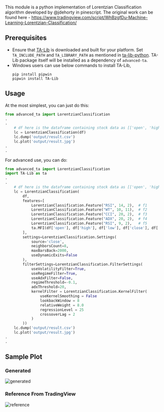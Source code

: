 This module is a python implementation of Lorentzian Classification algorithm developed by @jdehorty in pinescript. The original work can be found here - https://www.tradingview.com/script/WhBzgfDu-Machine-Learning-Lorentzian-Classification/

## Prerequisites
- Ensure that [TA-Lib](https://ta-lib.org/hdr_dw.html) is downloaded and built for your platform. Set `TA_INCLUDE_PATH` and `TA_LIBRARY_PATH` as mentioned in [ta-lib-python](https://github.com/TA-Lib/ta-lib-python#installation). TA-Lib package itself will be installed as a dependency of `advanced-ta`.
- Windows users can use below commands to install TA-Lib,
    ```
    pip install pipwin
    pipwin install TA-Lib
    ```

## Usage

At the most simplest, you can just do this:
```python
from advanced_ta import LorentzianClassification
.
.
    # df here is the dataframe containing stock data as [['open', 'high', 'low', 'close', 'volume']]. Notice that the column names are in lower case.
    lc = LorentzianClassification(df)
    lc.dump('output/result.csv')
    lc.plot('output/result.jpg')
.
.
```

For advanced use, you can do:
```python
from advanced_ta import LorentzianClassification
import TA-Lib as ta
.
.
    # df here is the dataframe containing stock data as [['open', 'high', 'low', 'close', 'volume']]. Notice that the column names are in lower case.
    lc = LorentzianClassification(
        df,
        features=[
            LorentzianClassification.Feature("RSI", 14, 2),  # f1
            LorentzianClassification.Feature("WT", 10, 11),  # f2
            LorentzianClassification.Feature("CCI", 20, 2),  # f3
            LorentzianClassification.Feature("ADX", 20, 2),  # f4
            LorentzianClassification.Feature("RSI", 9, 2),   # f5
            ta.MFI(df['open'], df['high'], df['low'], df['close'], df['volume']) #f6
        ],
        settings=LorentzianClassification.Settings(
            source='close',
            neighborsCount=8,
            maxBarsBack=2000,
            useDynamicExits=False
        ),
        filterSettings=LorentzianClassification.FilterSettings(
            useVolatilityFilter=True,
            useRegimeFilter=True,
            useAdxFilter=False,
            regimeThreshold=-0.1,
            adxThreshold=20,
            kernelFilter = LorentzianClassification.KernelFilter(
                useKernelSmoothing = False
                lookbackWindow = 8
                relativeWeight = 8.0
                regressionLevel = 25
                crossoverLag = 2
            )
        ))
    lc.dump('output/result.csv')
    lc.plot('output/result.jpg')
.
.
```

## Sample Plot

### Generated

![generated](https://bitbucket.org/lokiarya/advanced-ta/raw/c8e21204e4c6a7009141c379ec32cd05ac2d49b6/sample.jpg "Sample Generated By Library")

### Reference From TradingView

![reference](https://bitbucket.org/lokiarya/advanced-ta/raw/c8e21204e4c6a7009141c379ec32cd05ac2d49b6/reference.png "TradingView Result For Indentical Settings")
